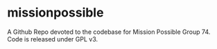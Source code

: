 # missionpossible
A Github Repo devoted to the codebase for Mission Possible Group 74.
Code is released under GPL v3.
